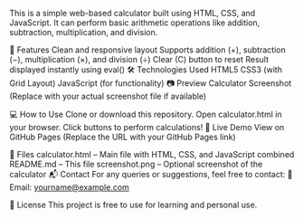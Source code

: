 This is a simple web-based calculator built using HTML, CSS, and JavaScript.
It can perform basic arithmetic operations like addition, subtraction, multiplication, and division.

🚀 Features
Clean and responsive layout
Supports addition (+), subtraction (−), multiplication (×), and division (÷)
Clear (C) button to reset
Result displayed instantly using eval()
🛠 Technologies Used
HTML5
CSS3 (with Grid Layout)
JavaScript (for functionality)
📷 Preview
Calculator Screenshot
(Replace with your actual screenshot file if available)

💻 How to Use
Clone or download this repository.
Open calculator.html in your browser.
Click buttons to perform calculations!
🔗 Live Demo
View on GitHub Pages
(Replace the URL with your GitHub Pages link)

📁 Files
calculator.html – Main file with HTML, CSS, and JavaScript combined
README.md – This file
screenshot.png – Optional screenshot of the calculator
📬 Contact
For any queries or suggestions, feel free to contact:
📧 Email: yourname@example.com

📝 License
This project is free to use for learning and personal use.

